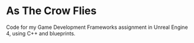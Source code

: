 # As The Crow Flies
Code for my Game Development Frameworks assignment in Unreal Engine 4, using C++ and blueprints.
